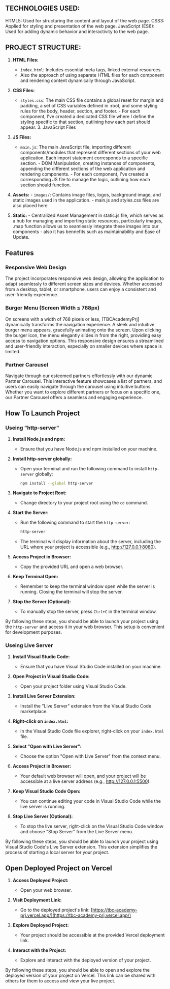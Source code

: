 ## TECHNOLOGIES USED:
  HTML5: Used for structuring the content and layout of the web page.
  CSS3: Applied for styling and presentation of the web page.
  JavaScript (ES6): Used for adding dynamic behavior and interactivity to the web page.


  

## PROJECT STRUCTURE:

  1. **HTML Files:**
      - `index.html`: Includes essential meta tags, linked external resources.
      - Also the approach of using separate HTML files for each component and rendering content dynamically through JavaScript.
  2. **CSS Files:**
      - `styles.css`: The main CSS file contains a global reset for margin and padding, a set of CSS variables defined in :root, and some styling rules for the body, header, section, and footer.
                 - For each component, I've created a dedicated CSS file where I define the styling specific to that section, outlining how each part should appear.  3. JavaScript Files

  3. **JS Files:**
       - `main.js`: The main JavaScript file, importing different components/modules that represent different sections of your web application. Each import statement corresponds to a specific section.
               - DOM Manipulation, creating instances of components, appending the different sections of the web application and rendering components.
               - For each component, I've created a corresponding JS file to manage the logic, outlining how each section should function.
     
  4. **Assets:**
         - `images/`: Contains image files, logos, background image, and static images used in the application.
         - main.js and styles.css files are also placed here

  5. **Static:**
         - Centralized Asset Management in static.js file, which serves as a hub for managing and importing static resources, particularly images, .map function allows us to seamlessly integrate these images into our components
         - also it has bennefits such as maintainability and Ease of Update.


     

## Features

  ### Responsive Web Design
  
  The project incorporates responsive web design, allowing the application to adapt seamlessly to different screen sizes and devices. Whether accessed from a desktop, tablet, or smartphone, users can enjoy a consistent and user-friendly experience.

  ### Burger Menu (Screen Width ≤ 768px)

  On screens with a width of 768 pixels or less, [TBCAcademyPrj] dynamically transforms the navigation experience. A sleek and intuitive burger menu appears, gracefully animating onto the screen.
  Upon clicking the burger icon, the menu elegantly slides in from the right, providing easy access to navigation options. This responsive design ensures a streamlined and user-friendly interaction, especially on smaller devices where space is limited.

  ### Partner Carousel

  Navigate through our esteemed partners effortlessly with our dynamic Partner Carousel. This interactive feature showcases a list of partners, and users can easily navigate through the carousel using intuitive buttons.
  Whether you want to explore different partners or focus on a specific one, our Partner Carousel offers a seamless and engaging experience.


  

## How To Launch Project

  ### Useing "http-server"

  1. **Install Node.js and npm:**
     - Ensure that you have Node.js and npm installed on your machine.
  
  2. **Install http-server globally:**
     - Open your terminal and run the following command to install `http-server` globally:
  
       ```bash
       npm install --global http-server
       ```
  
  3. **Navigate to Project Root:**
     - Change directory to your project root using the `cd` command.
  
  4. **Start the Server:**
     - Run the following command to start the `http-server`:
  
       ```bash
       http-server
       ```
  
     - The terminal will display information about the server, including the URL where your project is accessible (e.g., http://127.0.0.1:8080).
  
  5. **Access Project in Browser:**
     - Copy the provided URL and open a web browser.
  
  6. **Keep Terminal Open:**
     - Remember to keep the terminal window open while the server is running. Closing the terminal will stop the server.
  
  7. **Stop the Server (Optional):**
     - To manually stop the server, press `Ctrl+C` in the terminal window.

By following these steps, you should be able to launch your project using the `http-server` and access it in your web browser. This setup is convenient for development purposes.



### Useing Live Server

  1. **Install Visual Studio Code:**
     - Ensure that you have Visual Studio Code installed on your machine.
  
  2. **Open Project in Visual Studio Code:**
     - Open your project folder using Visual Studio Code.
  
  3. **Install Live Server Extension:**
     - Install the "Live Server" extension from the Visual Studio Code marketplace.
  
  4. **Right-click on `index.html`:**
     - In the Visual Studio Code file explorer, right-click on your `index.html` file.
  
  5. **Select "Open with Live Server":**
     - Choose the option "Open with Live Server" from the context menu.
  
  6. **Access Project in Browser:**
     - Your default web browser will open, and your project will be accessible at a live server address (e.g., http://127.0.0.1:5500).
  
  7. **Keep Visual Studio Code Open:**
     - You can continue editing your code in Visual Studio Code while the live server is running.
  
  8. **Stop Live Server (Optional):**
     - To stop the live server, right-click on the Visual Studio Code window and choose "Stop Server" from the Live Server menu.

By following these steps, you should be able to launch your project using Visual Studio Code's Live Server extension. This extension simplifies the process of starting a local server for your project.



## Open Deployed Project on Vercel

  1. **Access Deployed Project:**
     - Open your web browser.
  
  2. **Visit Deployment Link:**
     - Go to the deployed project's link: [https://tbc-academy-prj.vercel.app/](https://tbc-academy-prj.vercel.app/)
  
  3. **Explore Deployed Project:**
     - Your project should be accessible at the provided Vercel deployment link.
  
  4. **Interact with the Project:**
     - Explore and interact with the deployed version of your project.

By following these steps, you should be able to open and explore the deployed version of your project on Vercel. This link can be shared with others for them to access and view your live project.
